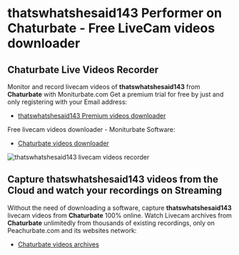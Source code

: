 # thatswhatshesaid143 Performer on Chaturbate - Free LiveCam videos downloader

## Chaturbate Live Videos Recorder

Monitor and record livecam videos of **thatswhatshesaid143** from **Chaturbate** with Moniturbate.com
Get a premium trial for free by just and only registering with your Email address:
* [thatswhatshesaid143 Premium videos downloader](https://moniturbate.com/request-demo-licence-key.html)

Free livecam videos downloader - Moniturbate Software:
* [Chaturbate videos downloader](https://moniturbate.com/moniturbate-download-software.html)

![thatswhatshesaid143 livecam videos recorder](https://peachurnet.com/templates/moniturbate-software.png)


## Capture thatswhatshesaid143 videos from the Cloud and watch your recordings on Streaming

Without the need of downloading a software, capture **thatswhatshesaid143** livecam videos from **Chaturbate** 100% online.
Watch Livecam archives from **Chaturbate** unlimitedly from thousands of existing recordings, only on Peachurbate.com and its websites network:
* [Chaturbate videos archives](https://peachurnet.com/)